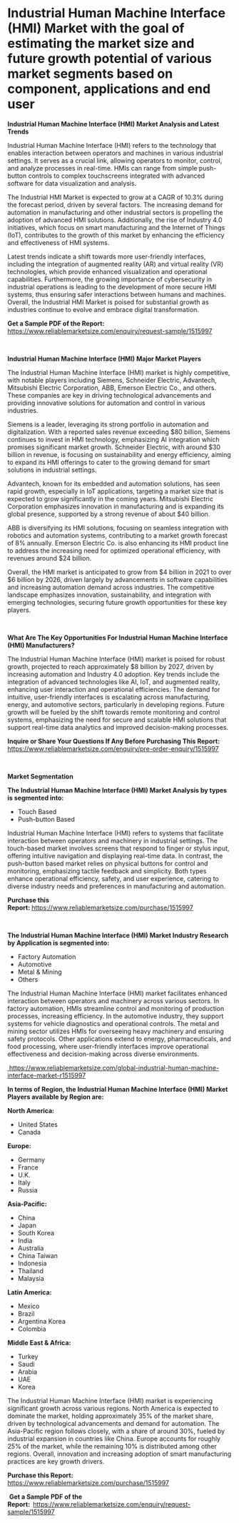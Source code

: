 <p><h1>Industrial Human Machine Interface (HMI) Market with the goal of estimating the market size and future growth potential of various market segments based on component, applications and end user</h1></p><p><strong>Industrial Human Machine Interface (HMI) Market Analysis and Latest Trends</strong></p>
<p><p>Industrial Human Machine Interface (HMI) refers to the technology that enables interaction between operators and machines in various industrial settings. It serves as a crucial link, allowing operators to monitor, control, and analyze processes in real-time. HMIs can range from simple push-button controls to complex touchscreens integrated with advanced software for data visualization and analysis.</p><p>The Industrial HMI Market is expected to grow at a CAGR of 10.3% during the forecast period, driven by several factors. The increasing demand for automation in manufacturing and other industrial sectors is propelling the adoption of advanced HMI solutions. Additionally, the rise of Industry 4.0 initiatives, which focus on smart manufacturing and the Internet of Things (IoT), contributes to the growth of this market by enhancing the efficiency and effectiveness of HMI systems.</p><p>Latest trends indicate a shift towards more user-friendly interfaces, including the integration of augmented reality (AR) and virtual reality (VR) technologies, which provide enhanced visualization and operational capabilities. Furthermore, the growing importance of cybersecurity in industrial operations is leading to the development of more secure HMI systems, thus ensuring safer interactions between humans and machines. Overall, the Industrial HMI Market is poised for substantial growth as industries continue to evolve and embrace digital transformation.</p></p>
<p><strong>Get a Sample PDF of the Report:&nbsp;</strong> <a href="https://www.reliablemarketsize.com/enquiry/request-sample/1515997?utm_campaign=2478&utm_medium=2&utm_source=Github&utm_content=ia&utm_term=12042025&utm_id=industrial-human-machine-interface-hmi">https://www.reliablemarketsize.com/enquiry/request-sample/1515997</a></p>
<p>&nbsp;</p>
<p><strong>Industrial Human Machine Interface (HMI) Major Market Players</strong></p>
<p><p>The Industrial Human Machine Interface (HMI) market is highly competitive, with notable players including Siemens, Schneider Electric, Advantech, Mitsubishi Electric Corporation, ABB, Emerson Electric Co., and others. These companies are key in driving technological advancements and providing innovative solutions for automation and control in various industries.</p><p>Siemens is a leader, leveraging its strong portfolio in automation and digitalization. With a reported sales revenue exceeding $80 billion, Siemens continues to invest in HMI technology, emphasizing AI integration which promises significant market growth. Schneider Electric, with around $30 billion in revenue, is focusing on sustainability and energy efficiency, aiming to expand its HMI offerings to cater to the growing demand for smart solutions in industrial settings.</p><p>Advantech, known for its embedded and automation solutions, has seen rapid growth, especially in IoT applications, targeting a market size that is expected to grow significantly in the coming years. Mitsubishi Electric Corporation emphasizes innovation in manufacturing and is expanding its global presence, supported by a strong revenue of about $40 billion.</p><p>ABB is diversifying its HMI solutions, focusing on seamless integration with robotics and automation systems, contributing to a market growth forecast of 8% annually. Emerson Electric Co. is also enhancing its HMI product line to address the increasing need for optimized operational efficiency, with revenues around $24 billion.</p><p>Overall, the HMI market is anticipated to grow from $4 billion in 2021 to over $6 billion by 2026, driven largely by advancements in software capabilities and increasing automation demand across industries. The competitive landscape emphasizes innovation, sustainability, and integration with emerging technologies, securing future growth opportunities for these key players.</p></p>
<p>&nbsp;</p>
<p><strong>What Are The Key Opportunities For Industrial Human Machine Interface (HMI) Manufacturers?</strong></p>
<p><p>The Industrial Human Machine Interface (HMI) market is poised for robust growth, projected to reach approximately $8 billion by 2027, driven by increasing automation and Industry 4.0 adoption. Key trends include the integration of advanced technologies like AI, IoT, and augmented reality, enhancing user interaction and operational efficiencies. The demand for intuitive, user-friendly interfaces is escalating across manufacturing, energy, and automotive sectors, particularly in developing regions. Future growth will be fueled by the shift towards remote monitoring and control systems, emphasizing the need for secure and scalable HMI solutions that support real-time data analytics and improved decision-making processes.</p></p>
<p><strong>Inquire or Share Your Questions If Any Before Purchasing This Report:</strong> <a href="https://www.reliablemarketsize.com/enquiry/pre-order-enquiry/1515997?utm_campaign=2478&utm_medium=2&utm_source=Github&utm_content=ia&utm_term=12042025&utm_id=industrial-human-machine-interface-hmi">https://www.reliablemarketsize.com/enquiry/pre-order-enquiry/1515997</a></p>
<p>&nbsp;</p>
<p><strong>Market Segmentation</strong></p>
<p><strong>The Industrial Human Machine Interface (HMI) Market Analysis by types is segmented into:</strong></p>
<p><ul><li>Touch Based</li><li>Push-button Based</li></ul></p>
<p><p>Industrial Human Machine Interface (HMI) refers to systems that facilitate interaction between operators and machinery in industrial settings. The touch-based market involves screens that respond to finger or stylus input, offering intuitive navigation and displaying real-time data. In contrast, the push-button based market relies on physical buttons for control and monitoring, emphasizing tactile feedback and simplicity. Both types enhance operational efficiency, safety, and user experience, catering to diverse industry needs and preferences in manufacturing and automation.</p></p>
<p><strong>Purchase this Report:&nbsp;</strong><a href="https://www.reliablemarketsize.com/purchase/1515997?utm_campaign=2478&utm_medium=2&utm_source=Github&utm_content=ia&utm_term=12042025&utm_id=industrial-human-machine-interface-hmi">https://www.reliablemarketsize.com/purchase/1515997</a></p>
<p>&nbsp;</p>
<p><strong>The Industrial Human Machine Interface (HMI) Market Industry Research by Application is segmented into:</strong></p>
<p><ul><li>Factory Automation</li><li>Automotive</li><li>Metal & Mining</li><li>Others</li></ul></p>
<p><p>The Industrial Human Machine Interface (HMI) market facilitates enhanced interaction between operators and machinery across various sectors. In factory automation, HMIs streamline control and monitoring of production processes, increasing efficiency. In the automotive industry, they support systems for vehicle diagnostics and operational controls. The metal and mining sector utilizes HMIs for overseeing heavy machinery and ensuring safety protocols. Other applications extend to energy, pharmaceuticals, and food processing, where user-friendly interfaces improve operational effectiveness and decision-making across diverse environments.</p></p>
<p><a href="https://www.reliablemarketsize.com/global-industrial-human-machine-interface-market-r1515997?utm_campaign=2478&utm_medium=2&utm_source=Github&utm_content=ia&utm_term=12042025&utm_id=industrial-human-machine-interface-hmi">&nbsp;https://www.reliablemarketsize.com/global-industrial-human-machine-interface-market-r1515997</a></p>
<p><strong>In terms of Region, the Industrial Human Machine Interface (HMI) Market Players available by Region are:</strong></p>
<p>
    <p> <strong> North America: </strong>
        <ul>
            <li>United States</li>
            <li>Canada</li>
        </ul>
        </p> 
    <p> <strong> Europe: </strong>
        <ul>
            <li>Germany</li>
            <li>France</li>
            <li>U.K.</li>
            <li>Italy</li>
            <li>Russia</li>
        </ul>
        </p> 
    <p> <strong> Asia-Pacific: </strong>
        <ul>
            <li>China</li>
            <li>Japan</li>
            <li>South Korea</li>
            <li>India</li>
            <li>Australia</li>
            <li>China Taiwan</li>
            <li>Indonesia</li>
            <li>Thailand</li>
            <li>Malaysia</li>
        </ul>
        </p> 
    <p> <strong> Latin America: </strong>
        <ul>
            <li>Mexico</li>
            <li>Brazil</li>
            <li>Argentina Korea</li>
            <li>Colombia</li>
        </ul>
        </p> 
    <p> <strong> Middle East & Africa: </strong>
        <ul>
            <li>Turkey</li>
            <li>Saudi</li>
            <li>Arabia</li>
            <li>UAE</li>
            <li>Korea</li>
        </ul>
    </p>
    </p>
<p><p>The Industrial Human Machine Interface (HMI) market is experiencing significant growth across various regions. North America is expected to dominate the market, holding approximately 35% of the market share, driven by technological advancements and demand for automation. The Asia-Pacific region follows closely, with a share of around 30%, fueled by industrial expansion in countries like China. Europe accounts for roughly 25% of the market, while the remaining 10% is distributed among other regions. Overall, innovation and increasing adoption of smart manufacturing practices are key growth drivers.</p></p>
<p><strong>Purchase this Report: </strong><a href="https://www.reliablemarketsize.com/purchase/1515997?utm_campaign=2478&utm_medium=2&utm_source=Github&utm_content=ia&utm_term=12042025&utm_id=industrial-human-machine-interface-hmi">https://www.reliablemarketsize.com/purchase/1515997</a></p>
<p>&nbsp;<strong>Get a Sample PDF of the Report:&nbsp;&nbsp;</strong><a href="https://www.reliablemarketsize.com/enquiry/request-sample/1515997?utm_campaign=2478&utm_medium=2&utm_source=Github&utm_content=ia&utm_term=12042025&utm_id=industrial-human-machine-interface-hmi">https://www.reliablemarketsize.com/enquiry/request-sample/1515997</a></p>
<p><strong></strong></p>
<p><p></p><p></p><p></p></p>